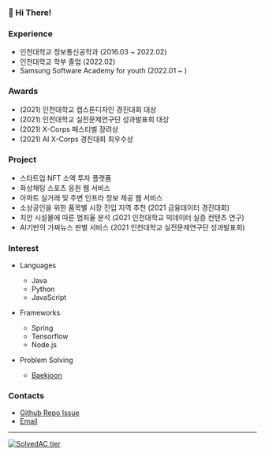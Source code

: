 ### 👋 Hi There!

### Experience
  - 인천대학교 정보통신공학과 (2016.03 ~ 2022.02)
  - 인천대학교 학부 졸업 (2022.02)
  - Samsung Software Academy for youth (2022.01 ~ )

### Awards
  - (2021) 인천대학교 캡스톤디자인 경진대회 대상
  - (2021) 인천대학교 실전문제연구단 성과발표회 대상
  - (2021) X-Corps 페스티벌 장려상
  - (2021) AI X-Corps 경진대회 최우수상
    
### Project
  - 스타트업 NFT 소액 투자 플랫폼
  - 화상채팅 스포츠 응원 웹 서비스
  - 아파트 실거래 및 주변 인프라 정보 제공 웹 서비스
  - 소상공인을 위한 품목별 시장 진입 지역 추천 (2021 금융데이터 경진대회)
  - 치안 시설물에 따른 범죄율 분석 (2021 인천대학교 빅데이터 실증 컨텐츠 연구)
  - AI기반의 가짜뉴스 판별 서비스 (2021 인천대학교 실전문제연구단 성과발표회)

### Interest
 - Languages
   - Java
   - Python
   - JavaScript
   
 - Frameworks
   - Spring
   - Tensorflow
   - Node.js
   
 - Problem Solving
   - [Baekjoon](https://www.acmicpc.net/user/zzz579)
  
### Contacts
  - [Github Repo Issue](https://github.com/dltmdgh579/dltmdgh579/issues)
  - [Email](mailto:dltmdgh579@gmail.com)

---

[![SolvedAC tier](http://mazassumnida.wtf/api/v2/generate_badge?boj=zzz579)](https://solved.ac/zzz579)

